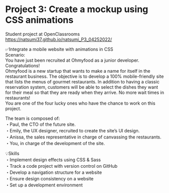 # Project 3: Create a mockup using CSS animations
Student project at OpenClassrooms<br>
https://natsumi37.github.io/natsumi_P3_04252022/

✅Integrate a mobile website with animations in CSS<br>
Scenario:<br>
You have just been recruited at Ohmyfood as a junior developer. Congratulations!<br>
Ohmyfood is a new startup that wants to make a name for itself in the restaurant business. The objective is to develop a 100% mobile-friendly site that lists the menus of gourmet restaurants. In addition to having a classic reservation system, customers will be able to select the dishes they want for their meal so that they are ready when they arrive. No more wait times in restaurants!<br>
You are one of the four lucky ones who have the chance to work on this project.

The team is composed of:<br>
・Paul, the CTO of the future site.<br>
・Emily, the UX designer, recruited to create the site’s UI design.<br>
・Anissa, the sales representative in charge of canvassing the restaurants.<br>
・You, in charge of the development of the site.

💡Skills<br>
・Implement design effects using CSS & Sass<br>
・Track a code project with version control on GitHub<br>
・Develop a navigation structure for a website<br>
・Ensure design consistency on a website<br>
・Set up a development environment
